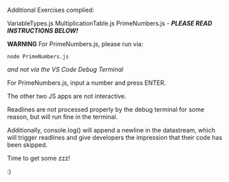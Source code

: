 Additional Exercises complied:

VariableTypes.js
MultiplicationTable.js
PrimeNumbers.js - ***PLEASE READ INSTRUCTIONS BELOW!***

**WARNING**
For PrimeNumbers.js, please run via:

```
node PrimeNumbers.js
```

*and not via the VS Code Debug Terminal*

For PrimeNumbers.js, input a number and press ENTER.

The other two JS apps are not interactive.

Readlines are not processed properly by the debug terminal for some reason, but will run fine in the terminal.

Additionally, console.log() will append a newline in the datastream, which will trigger readlines
and give developers the impression that their code has been skipped.

Time to get some zzz!

:)
